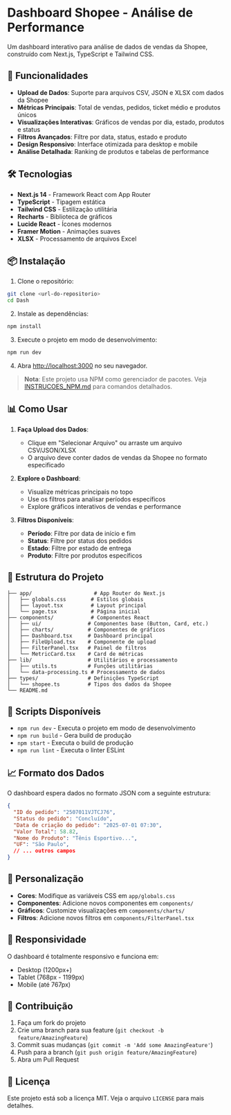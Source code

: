# Dashboard Shopee - Análise de Performance

Um dashboard interativo para análise de dados de vendas da Shopee, construído com Next.js, TypeScript e Tailwind CSS.

## 🚀 Funcionalidades

- **Upload de Dados**: Suporte para arquivos CSV, JSON e XLSX com dados da Shopee
- **Métricas Principais**: Total de vendas, pedidos, ticket médio e produtos únicos
- **Visualizações Interativas**: Gráficos de vendas por dia, estado, produtos e status
- **Filtros Avançados**: Filtre por data, status, estado e produto
- **Design Responsivo**: Interface otimizada para desktop e mobile
- **Análise Detalhada**: Ranking de produtos e tabelas de performance

## 🛠️ Tecnologias

- **Next.js 14** - Framework React com App Router
- **TypeScript** - Tipagem estática
- **Tailwind CSS** - Estilização utilitária
- **Recharts** - Biblioteca de gráficos
- **Lucide React** - Ícones modernos
- **Framer Motion** - Animações suaves
- **XLSX** - Processamento de arquivos Excel

## 📦 Instalação

1. Clone o repositório:
```bash
git clone <url-do-repositorio>
cd Dash
```

2. Instale as dependências:
```bash
npm install
```

3. Execute o projeto em modo de desenvolvimento:
```bash
npm run dev
```

4. Abra [http://localhost:3000](http://localhost:3000) no seu navegador.

> **Nota**: Este projeto usa NPM como gerenciador de pacotes. Veja [INSTRUCOES_NPM.md](./INSTRUCOES_NPM.md) para comandos detalhados.

## 📊 Como Usar

1. **Faça Upload dos Dados**: 
   - Clique em "Selecionar Arquivo" ou arraste um arquivo CSV/JSON/XLSX
   - O arquivo deve conter dados de vendas da Shopee no formato especificado

2. **Explore o Dashboard**:
   - Visualize métricas principais no topo
   - Use os filtros para analisar períodos específicos
   - Explore gráficos interativos de vendas e performance

3. **Filtros Disponíveis**:
   - **Período**: Filtre por data de início e fim
   - **Status**: Filtre por status dos pedidos
   - **Estado**: Filtre por estado de entrega
   - **Produto**: Filtre por produtos específicos

## 📁 Estrutura do Projeto

```
├── app/                    # App Router do Next.js
│   ├── globals.css        # Estilos globais
│   ├── layout.tsx         # Layout principal
│   └── page.tsx           # Página inicial
├── components/            # Componentes React
│   ├── ui/               # Componentes base (Button, Card, etc.)
│   ├── charts/           # Componentes de gráficos
│   ├── Dashboard.tsx     # Dashboard principal
│   ├── FileUpload.tsx    # Componente de upload
│   ├── FilterPanel.tsx   # Painel de filtros
│   └── MetricCard.tsx    # Card de métricas
├── lib/                  # Utilitários e processamento
│   ├── utils.ts          # Funções utilitárias
│   └── data-processing.ts # Processamento de dados
├── types/                # Definições TypeScript
│   └── shopee.ts         # Tipos dos dados da Shopee
└── README.md
```

## 🔧 Scripts Disponíveis

- `npm run dev` - Executa o projeto em modo de desenvolvimento
- `npm run build` - Gera build de produção
- `npm start` - Executa o build de produção
- `npm run lint` - Executa o linter ESLint

## 📈 Formato dos Dados

O dashboard espera dados no formato JSON com a seguinte estrutura:

```json
{
  "ID do pedido": "2507011VJTCJ76",
  "Status do pedido": "Concluído",
  "Data de criação do pedido": "2025-07-01 07:30",
  "Valor Total": 58.82,
  "Nome do Produto": "Tênis Esportivo...",
  "UF": "São Paulo",
  // ... outros campos
}
```

## 🎨 Personalização

- **Cores**: Modifique as variáveis CSS em `app/globals.css`
- **Componentes**: Adicione novos componentes em `components/`
- **Gráficos**: Customize visualizações em `components/charts/`
- **Filtros**: Adicione novos filtros em `components/FilterPanel.tsx`

## 📱 Responsividade

O dashboard é totalmente responsivo e funciona em:
- Desktop (1200px+)
- Tablet (768px - 1199px)
- Mobile (até 767px)

## 🤝 Contribuição

1. Faça um fork do projeto
2. Crie uma branch para sua feature (`git checkout -b feature/AmazingFeature`)
3. Commit suas mudanças (`git commit -m 'Add some AmazingFeature'`)
4. Push para a branch (`git push origin feature/AmazingFeature`)
5. Abra um Pull Request

## 📄 Licença

Este projeto está sob a licença MIT. Veja o arquivo `LICENSE` para mais detalhes.